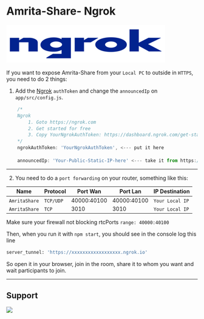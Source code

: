 # Amrita-Share- Ngrok

![ngrok](../public/images/ngrok.png)

If you want to expose Amrita-Share from your `Local PC` to outside in `HTTPS`, you need to do 2 things:

1. Add the [Ngrok](https://ngrok.com) `authToken` and change the `announcedIp` on `app/src/config.js`.

```js
    /*
    Ngrok
        1. Goto https://ngrok.com
        2. Get started for free
        3. Copy YourNgrokAuthToken: https://dashboard.ngrok.com/get-started/your-authtoken
    */
    ngrokAuthToken: 'YourNgrokAuthToken', <--- put it here

    announcedIp: 'Your-Public-Static-IP-here' <--- take it from https://api.ipify.org
```

---

2. You need to do a `port forwarding` on your router, something like this:

| Name            | Protocol    | Port Wan    | Port Lan    | IP Destination    |
| --------------- | ----------- | ----------- | ----------- | ----------------- |
| `AmritaShare` | `TCP/UDP` | 40000:40100 | 40000:40100 | `Your Local IP` |
| `AmritaShare` | `TCP`     | 3010        | 3010        | `Your Local IP` |

Make sure your firewall not blocking rtcPorts `range: 40000:40100`

Then, when you run it with `npm start`, you should see in the console log this line

```bash
server_tunnel: 'https://xxxxxxxxxxxxxxxxxx.ngrok.io'
```

So open it in your browser, join in the room, share it to whom you want and wait participants to join.

---

## Support

[![](https://www.buymeacoffee.com/assets/img/custom_images/orange_img.png)](https://www.buymeacoffee.com/AmritaShare/AmritaShare-sfu-free-video-calls-messaging-screen-sharing-recording)

